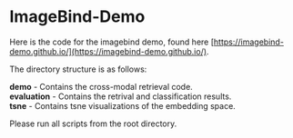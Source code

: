 # ImageBind-Demo

Here is the code for the imagebind demo, found here [https://imagebind-demo.github.io/](https://imagebind-demo.github.io/). 

The directory structure is as follows:

**demo** - Contains the cross-modal retrieval code. \
**evaluation** - Contains the retrival and classification results. \
**tsne** - Contains tsne visualizations of the embedding space.  

Please run all scripts from the root directory. 
